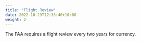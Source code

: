 ```yaml
---
title: "Flight Review"
date: 2022-10-29T12:33:46+10:00
weight: 2
---
```

The FAA requires a flight review every two years for currency.